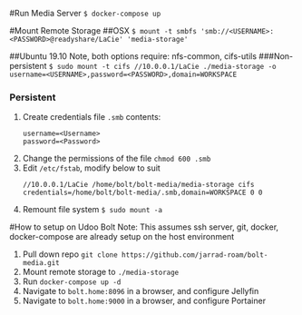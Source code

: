 #Run Media Server
`$ docker-compose up`

#Mount Remote Storage
##OSX
`$ mount -t smbfs 'smb://<USERNAME>:<PASSWORD>@readyshare/LaCie' 'media-storage'`

##Ubuntu 19.10
Note, both options require: nfs-common, cifs-utils
###Non-persistent
`$ sudo mount -t cifs //10.0.0.1/LaCie ./media-storage -o username=<USERNAME>,password=<PASSWORD>,domain=WORKSPACE`

### Persistent
1. Create credentials file `.smb` contents:
    ```
    username=<Username>
    password=<Password>
    ```
1. Change the permissions of the file `chmod 600 .smb`
1. Edit `/etc/fstab`, modify below to suit
    ```
   //10.0.0.1/LaCie /home/bolt/bolt-media/media-storage cifs credentials=/home/bolt/bolt-media/.smb,domain=WORKSPACE 0 0
    ```
1. Remount file system `$ sudo mount -a`

#How to setup on Udoo Bolt
Note: This assumes ssh server, git, docker, docker-compose are already setup on the host environment

1. Pull down repo `git clone https://github.com/jarrad-roam/bolt-media.git`
1. Mount remote storage to `./media-storage`
1. Run `docker-compose up -d`
1. Navigate to `bolt.home:8096` in a browser, and configure Jellyfin
1. Navigate to `bolt.home:9000` in a browser, and configure Portainer